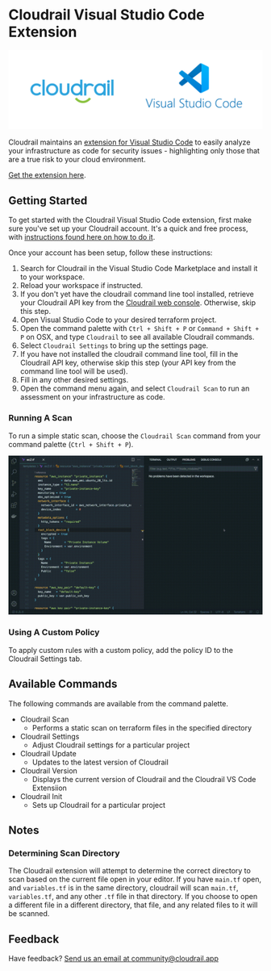 # Cloudrail Visual Studio Code Extension

![VS Code logo](../_media/integrations/cloudrail_vscode.png)

Cloudrail maintains an [extension for Visual Studio Code](https://marketplace.visualstudio.com/items?itemName=Cloudrail.cloudrail-iac-scanning) to easily analyze your infrastructure as code for security issues - highlighting only those that are a true risk to your cloud environment.

[Get the extension here](https://marketplace.visualstudio.com/items?itemName=Cloudrail.cloudrail-iac-scanning).


## Getting Started
To get started with the Cloudrail Visual Studio Code extension, first make sure you've set up your Cloudrail account. It's a quick and free process, with [instructions found here on how to do it](https://docs.cloudrail.app/#/getting-started/account-setup).

Once your account has been setup, follow these instructions:

1. Search for Cloudrail in the Visual Studio Code Marketplace and install it to your workspace.
2. Reload your workspace if instructed.
3. If you don't yet have the cloudrail command line tool installed, retrieve your Cloudrail API key from the [Cloudrail web console](https://web.cloudrail.app). Otherwise, skip this step.
4. Open Visual Studio Code to your desired terraform project.
5. Open the command palette with `Ctrl + Shift + P` or `Command + Shift + P` on OSX, and type `Cloudrail` to see all available Cloudrail commands.
6. Select `Cloudrail Settings` to bring up the settings page.
7. If you have not installed the cloudrail command line tool, fill in the Cloudrail API key, otherwise skip this step (your API key from the command line tool will be used).
8. Fill in any other desired settings.
9. Open the command menu again, and select `Cloudrail Scan` to run an assessment on your infrastructure as code.

### Running A Scan
To run a simple static scan, choose the `Cloudrail Scan` command from your command palette (`Ctrl + Shift + P`). 

![Running the Cloudrail Scan command.](../_media/integrations/cloudrail_scan.gif)

### Using A Custom Policy
To apply custom rules with a custom policy, add the policy ID to the Cloudrail Settings tab. 

## Available Commands
The following commands are available from the command palette.
* Cloudrail Scan
    * Performs a static scan on terraform files in the specified directory
* Cloudrail Settings
    * Adjust Cloudrail settings for a particular project
* Cloudrail Update
    * Updates to the latest version of Cloudrail
* Cloudrail Version
    * Displays the current version of Cloudrail and the Cloudrail VS Code Extensiion
* Cloudrail Init
    * Sets up Cloudrail for a particular project


## Notes

### Determining Scan Directory
The Cloudrail extension will attempt to determine the correct directory to scan based on the current file open in your editor. If you have `main.tf` open, and `variables.tf` is in the same directory, cloudrail will scan `main.tf`, `variables.tf`, and any other `.tf` file in that directory. If you choose to open a different file in a different directory, that file, and any related files to it will be scanned.

## Feedback
Have feedback? [Send us an email at community@cloudrail.app](mailto:community@cloudrail.app)

